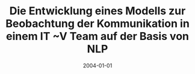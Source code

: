 ---
abstract: ''
authors:
- Patrick Leypold
date: '2004-01-01'
featured: false
links:
- name: Publik
  url: https://publik.tuwien.ac.at/showentry.php?ID=138821&lang=1
publication_types:
- '7'
publishDate: '2004-01-01'
title: Die Entwicklung eines Modells zur Beobachtung der Kommunikation in einem IT
  ~V Team auf der Basis von NLP
url_pdf: ''
---